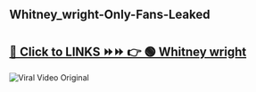 
 ## Whitney_wright-Only-Fans-Leaked

# <h2><a href="https://clipsfans.com/Whitney_wright&ref=git">🔗 Click to LINKS ⏩⏩ 👉 🟢 Whitney wright </a></h2>

<a href="https://clipsfans.com/Whitney_wright&ref=git" rel="nofollow" data-target="animated-image.originalLink"><img src="https://i.ibb.co.com/xMMVF88/686577567.gif" alt="Viral Video Original" style="max-width: 100%; display: inline-block;" data-target="animated-image.originalImage"></a>
